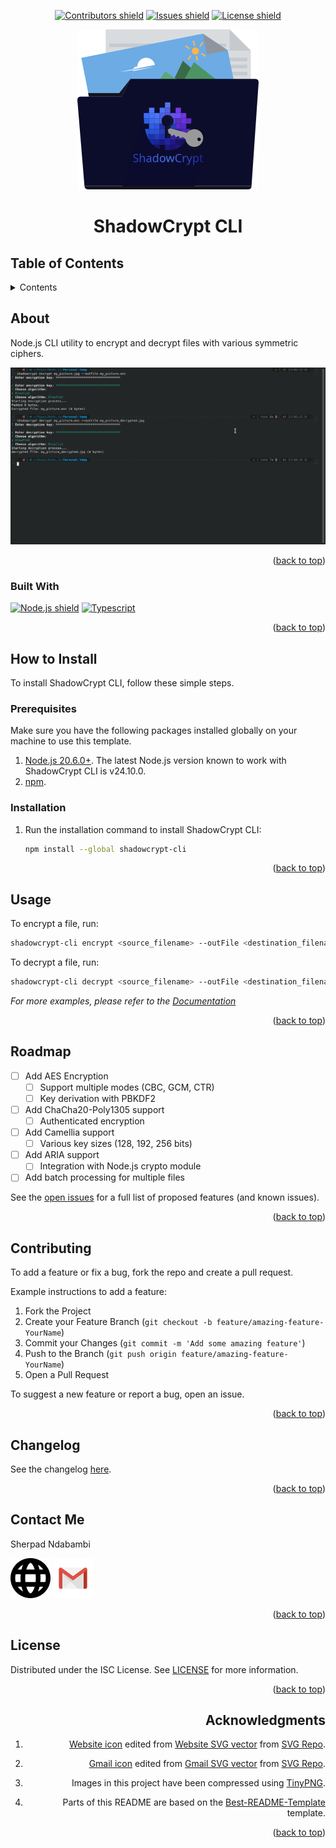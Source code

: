 <!-- Top anchor -->
<div id="top">

<!-- Project Shields -->

<div align=center>

[![Contributors shield][Contributors shield url]][Contributors url]
[![Issues shield][Issues shield url]][Issues url]
[![License shield][License shield url]][License url]

</div>

<div align=center>

[![ShadowCrypt CLI logo][Logo url]][Repo url]

</div>

<div align=center>

# ShadowCrypt CLI

</div>

## Table of Contents

<details>

   <summary>Contents</summary>

1. [About](#about)
   1. [Built With](#built-with)
1. [How to Install](#how-to-install)
   1. [Prerequisites](#prerequisites)
   1. [Installation](#installation)
1. [Usage](#usage)
1. [Roadmap](#roadmap)
1. [Contributing](#contributing)
1. [Changelog](#changelog)
1. [Contact Me](#contact-me)
1. [License](#license)
1. [Acknowledgments](#acknowledgments)

</details>

## About

Node.js CLI utility to encrypt and decrypt files with various symmetric ciphers.

[![ShadowCrypt CLI screenshot][ShadowCrypt CLI screenshot url]][ShadowCrypt CLI url]

<div align=right>

([back to top](#top))

</div>

### Built With

[![Node.js shield][Node.js shield url]][Node.js url]
[![Typescript][Typescript shield url]][Typescript url]

<div align=right>

([back to top](#top))

</div>

## How to Install

To install ShadowCrypt CLI, follow these simple steps.

### Prerequisites

Make sure you have the following packages installed globally on your machine to use this template.

1. [Node.js 20.6.0+][Node.js url]. The latest Node.js version known to work with ShadowCrypt CLI is v24.10.0.
1. [npm][npm url].

### Installation

1. Run the installation command to install ShadowCrypt CLI:

   ```sh
   npm install --global shadowcrypt-cli
   ```

<div align=right>

([back to top](#top))

</div>

## Usage

To encrypt a file, run:

```sh
shadowcrypt-cli encrypt <source_filename> --outFile <destination_filename>
```

To decrypt a file, run:

```sh
shadowcrypt-cli decrypt <source_filename> --outFile <destination_filename>
```

_For more examples, please refer to the [Documentation][Documentation url]_

<div align=right>

([back to top](#top))

</div>

## Roadmap

- [ ] Add AES Encryption
  - [ ] Support multiple modes (CBC, GCM, CTR)
  - [ ] Key derivation with PBKDF2
- [ ] Add ChaCha20-Poly1305 support
  - [ ] Authenticated encryption
- [ ] Add Camellia support
  - [ ] Various key sizes (128, 192, 256 bits)
- [ ] Add ARIA support
  - [ ] Integration with Node.js crypto module
- [ ] Add batch processing for multiple files

See the [open issues][Issues url] for a full list of proposed features (and known issues).

<div align=right>

([back to top](#top))

</div>

## Contributing

To add a feature or fix a bug, fork the repo and create a pull request.

Example instructions to add a feature:

1. Fork the Project
1. Create your Feature Branch (`git checkout -b feature/amazing-feature-YourName`)
1. Commit your Changes (`git commit -m 'Add some amazing feature'`)
1. Push to the Branch (`git push origin feature/amazing-feature-YourName`)
1. Open a Pull Request

To suggest a new feature or report a bug, open an issue.

<div align=right>

([back to top](#top))

</div>

## Changelog

See the changelog [here][changelog url].

<div align=right>

([back to top](#top))

</div>

## Contact Me

Sherpad Ndabambi

[![Website icon][Website icon url]][Personal website url]
[![Gmail icon][Gmail icon url]][Email address]

<div align=right>

([back to top](#top))

</div>

## License

Distributed under the ISC License. See [LICENSE][License url] for more information.

<div align=right>

([back to top](#top))

## Acknowledgments

1. [Website icon][Website icon url] edited from [Website SVG vector][Website SVG vector url] from [SVG Repo][SVG Repo url].

1. [Gmail icon][Gmail icon url] edited from [Gmail SVG vector][Gmail SVG vector url] from [SVG Repo][SVG Repo url].

1. Images in this project have been compressed using [TinyPNG][TinyPNG url].

1. Parts of this README are based on the [Best-README-Template][Best-README-Template url] template.

<div align=right>

([back to top](#top))

</div>

<!-- References -->

[Contributors shield url]: https://img.shields.io/github/contributors/sherpadndabambi/shadowcrypt-cli.svg?style=flat
[Contributors url]: https://github.com/sherpadndabambi/shadowcrypt-cli/graphs/contributors
[Issues shield url]: https://img.shields.io/github/issues/sherpadndabambi/shadowcrypt-cli.svg?style=flat
[Issues url]: https://github.com/sherpadndabambi/shadowcrypt-cli/issues
[License shield url]: https://img.shields.io/github/license/sherpadndabambi/shadowcrypt-cli
[License url]: ./LICENSE
[Logo url]: ./assets/img/logo.svg
[Repo url]: https://github.com/sherpadndabambi/shadowcrypt-cli/
[Node.js shield url]: https://img.shields.io/badge/node.js-339933?style=for-the-badge&logo=Node.js&logoColor=white
[Node.js url]: https://nodejs.org/
[ShadowCrypt CLI screenshot url]: ./assets/img/og-image.png
[ShadowCrypt CLI url]: https://github.com/sherpadndabambi/shadowcrypt-cli/
[HTML5 shield url]: https://img.shields.io/badge/HTML5-e54c22?style=for-the-badge&logo=html5&logoColor=white
[HTML5 url]: https://html.spec.whatwg.org/multipage/
[Bootstrap shield url]: https://img.shields.io/badge/Bootstrap-563D7C?style=for-the-badge&logo=bootstrap&logoColor=white
[Node.js url]: https://getbootstrap.com
[CSS3 shield url]: https://img.shields.io/badge/CSS3-1572B6?style=for-the-badge&logo=css3&logoColor=white
[CSS3 url]: https://www.w3.org/TR/CSS/#css
[Typescript shield url]: https://img.shields.io/badge/TypeScript-007ACC?style=for-the-badge&logo=typescript&logoColor=white
[Typescript url]: https://www.typescriptlang.org/
[jQuery shield url]: https://img.shields.io/badge/jQuery-0769AD?style=for-the-badge&logo=jquery&logoColor=white
[jQuery url]: https://jquery.com/
[Node.js url]: https://nodejs.org/
[npm url]: https://www.npmjs.com/
[latest release url]: https://github.com/sherpadndabambi/shadowcrypt-cli/releases/latest
[Documentation url]: https://sherpadndabambi.github.io/shadowcrypt-cli/
[changelog url]: ./CHANGELOG.md
[Personal website url]: https://sherpadndabambi.github.io/
[Email address]: mailto:sgndabambi@gmail.com
[Window Vector SVG Icon url]: https://www.svgrepo.com/svg/362186/window
[Public Domain License url]: https://creativecommons.org/publicdomain/zero/1.0/deed.en
[SVG Repo url]: https://www.svgrepo.com/
[Node.js® Mascot url]: https://nodejs.org/static/images/node-mascot.svg
[Angela Angelini LinkedIn public profile URL]: https://www.linkedin.com/in/angeliningl/
[Node.js® Light Horizontal Logo url]: https://nodejs.org/static/logos/nodejsLight.svg
[Website icon url]: ./assets/img/website-ui-web-svgrepo-com.svg
[Website SVG vector url]: https://www.svgrepo.com/svg/415803/website-ui-web
[Gmail icon url]: ./assets/img/gmail-old-svgrepo-com.svg
[Gmail SVG vector url]: https://www.svgrepo.com/svg/349379/gmail-old
[TinyPNG url]: https://tinypng.com/
[Best-README-Template url]: https://github.com/othneildrew/Best-README-Template
